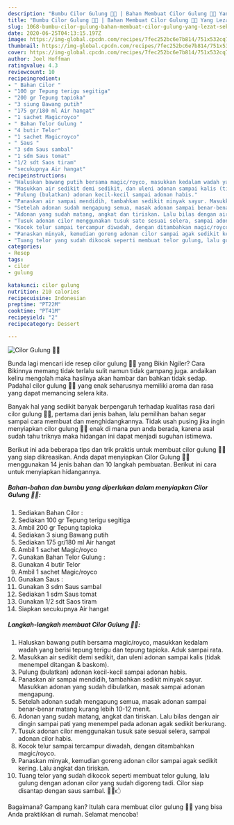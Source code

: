 ```yaml
---
description: "Bumbu Cilor Gulung 🍡😉 | Bahan Membuat Cilor Gulung 🍡😉 Yang Lezat Sekali"
title: "Bumbu Cilor Gulung 🍡😉 | Bahan Membuat Cilor Gulung 🍡😉 Yang Lezat Sekali"
slug: 1068-bumbu-cilor-gulung-bahan-membuat-cilor-gulung-yang-lezat-sekali
date: 2020-06-25T04:13:15.197Z
image: https://img-global.cpcdn.com/recipes/7fec252bc6e7b814/751x532cq70/cilor-gulung-🍡😉-foto-resep-utama.jpg
thumbnail: https://img-global.cpcdn.com/recipes/7fec252bc6e7b814/751x532cq70/cilor-gulung-🍡😉-foto-resep-utama.jpg
cover: https://img-global.cpcdn.com/recipes/7fec252bc6e7b814/751x532cq70/cilor-gulung-🍡😉-foto-resep-utama.jpg
author: Joel Hoffman
ratingvalue: 4.3
reviewcount: 10
recipeingredient:
- " Bahan Cilor "
- "100 gr Tepung terigu segitiga"
- "200 gr Tepung tapioka"
- "3 siung Bawang putih"
- "175 gr/180 ml Air hangat"
- "1 sachet Magicroyco"
- " Bahan Telor Gulung "
- "4 butir Telor"
- "1 sachet Magicroyco"
- " Saus "
- "3 sdm Saus sambal"
- "1 sdm Saus tomat"
- "1/2 sdt Saos tiram"
- "secukupnya Air hangat"
recipeinstructions:
- "Haluskan bawang putih bersama magic/royco, masukkan kedalam wadah yang berisi tepung terigu dan tepung tapioka. Aduk sampai rata."
- "Masukkan air sedikit demi sedikit, dan uleni adonan sampai kalis (tidak menempel ditangan &amp; baskom)."
- "Pulung (bulatkan) adonan kecil-kecil sampai adonan habis."
- "Panaskan air sampai mendidih, tambahkan sedikit minyak sayur. Masukkan adonan yang sudah dibulatkan, masak sampai adonan mengapung."
- "Setelah adonan sudah mengapung semua, masak adonan sampai benar-benar matang kurang lebih 10-12 menit."
- "Adonan yang sudah matang, angkat dan tiriskan. Lalu bilas dengan air dingin sampai pati yang menempel pada adonan agak sedikit berkurang."
- "Tusuk adonan cilor menggunakan tusuk sate sesuai selera, sampai adonan cilor habis."
- "Kocok telur sampai tercampur diwadah, dengan ditambahkan magic/royco."
- "Panaskan minyak, kemudian goreng adonan cilor sampai agak sedikit kering. Lalu angkat dan tiriskan."
- "Tuang telor yang sudah dikocok seperti membuat telor gulung, lalu gulung dengan adonan cilor yang sudah digoreng tadi. Cilor siap disantap dengan saus sambal. 🍡😉🖒"
categories:
- Resep
tags:
- cilor
- gulung

katakunci: cilor gulung 
nutrition: 210 calories
recipecuisine: Indonesian
preptime: "PT22M"
cooktime: "PT41M"
recipeyield: "2"
recipecategory: Dessert

---
```



![Cilor Gulung 🍡😉](https://img-global.cpcdn.com/recipes/7fec252bc6e7b814/751x532cq70/cilor-gulung-🍡😉-foto-resep-utama.jpg)

Bunda lagi mencari ide resep cilor gulung 🍡😉 yang Bikin Ngiler? Cara Bikinnya memang tidak terlalu sulit namun tidak gampang juga. andaikan keliru mengolah maka hasilnya akan hambar dan bahkan tidak sedap. Padahal cilor gulung 🍡😉 yang enak seharusnya memiliki aroma dan rasa yang dapat memancing selera kita.



Banyak hal yang sedikit banyak berpengaruh terhadap kualitas rasa dari cilor gulung 🍡😉, pertama dari jenis bahan, lalu pemilihan bahan segar sampai cara membuat dan menghidangkannya. Tidak usah pusing jika ingin menyiapkan cilor gulung 🍡😉 enak di mana pun anda berada, karena asal sudah tahu triknya maka hidangan ini dapat menjadi suguhan istimewa.


Berikut ini ada beberapa tips dan trik praktis untuk membuat cilor gulung 🍡😉 yang siap dikreasikan. Anda dapat menyiapkan Cilor Gulung 🍡😉 menggunakan 14 jenis bahan dan 10 langkah pembuatan. Berikut ini cara untuk menyiapkan hidangannya.

<!--inarticleads1-->

##### Bahan-bahan dan bumbu yang diperlukan dalam menyiapkan Cilor Gulung 🍡😉:

1. Sediakan  Bahan Cilor :
1. Sediakan 100 gr Tepung terigu segitiga
1. Ambil 200 gr Tepung tapioka
1. Sediakan 3 siung Bawang putih
1. Sediakan 175 gr/180 ml Air hangat
1. Ambil 1 sachet Magic/royco
1. Gunakan  Bahan Telor Gulung :
1. Gunakan 4 butir Telor
1. Ambil 1 sachet Magic/royco
1. Gunakan  Saus :
1. Gunakan 3 sdm Saus sambal
1. Sediakan 1 sdm Saus tomat
1. Gunakan 1/2 sdt Saos tiram
1. Siapkan secukupnya Air hangat




<!--inarticleads2-->

##### Langkah-langkah membuat Cilor Gulung 🍡😉:

1. Haluskan bawang putih bersama magic/royco, masukkan kedalam wadah yang berisi tepung terigu dan tepung tapioka. Aduk sampai rata.
1. Masukkan air sedikit demi sedikit, dan uleni adonan sampai kalis (tidak menempel ditangan &amp; baskom).
1. Pulung (bulatkan) adonan kecil-kecil sampai adonan habis.
1. Panaskan air sampai mendidih, tambahkan sedikit minyak sayur. Masukkan adonan yang sudah dibulatkan, masak sampai adonan mengapung.
1. Setelah adonan sudah mengapung semua, masak adonan sampai benar-benar matang kurang lebih 10-12 menit.
1. Adonan yang sudah matang, angkat dan tiriskan. Lalu bilas dengan air dingin sampai pati yang menempel pada adonan agak sedikit berkurang.
1. Tusuk adonan cilor menggunakan tusuk sate sesuai selera, sampai adonan cilor habis.
1. Kocok telur sampai tercampur diwadah, dengan ditambahkan magic/royco.
1. Panaskan minyak, kemudian goreng adonan cilor sampai agak sedikit kering. Lalu angkat dan tiriskan.
1. Tuang telor yang sudah dikocok seperti membuat telor gulung, lalu gulung dengan adonan cilor yang sudah digoreng tadi. Cilor siap disantap dengan saus sambal. 🍡😉🖒




Bagaimana? Gampang kan? Itulah cara membuat cilor gulung 🍡😉 yang bisa Anda praktikkan di rumah. Selamat mencoba!
